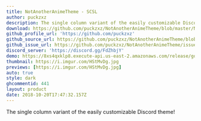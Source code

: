 ```yaml
---
title: NotAnotherAnimeTheme - SCSL
author: puckzxz
description: The single column variant of the easily customizable Discord theme!
download: https://github.com/puckzxz/NotAnotherAnimeTheme/blob/master/NotAnotherAnimeThemeSCSL.theme.css
github_profile_url: 'https://github.com/puckzxz'
github_source_url: https://github.com/puckzxz/NotAnotherAnimeTheme/blob/master/NotAnotherAnimeThemeSCSL.theme.css
github_issue_url: https://github.com/puckzxz/NotAnotherAnimeTheme/issues/
discord_server: 'https://discord.gg/FdZhbjY'
demo: https://8xs4qxklp8.execute-api.us-east-2.amazonaws.com/release/gorawgit?giturl=/puckzxz/NotAnotherAnimeTheme/master/NotAnotherAnimeThemeSCSL.theme.css
thumbnail: https://i.imgur.com/HStMvDg.jpg
previews: [https://i.imgur.com/HStMvDg.jpg]
auto: true
style: dark
ghcommentid: 441
layout: product
date: 2018-10-20T17:47:32.157Z
---
```

The single column variant of the easily customizable Discord theme!